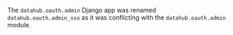 The `datahub.oauth.admin` Django app was renamed `datahub.oauth.admin_sso` as it was conflicting with the `datahub.oauth.admin` module.